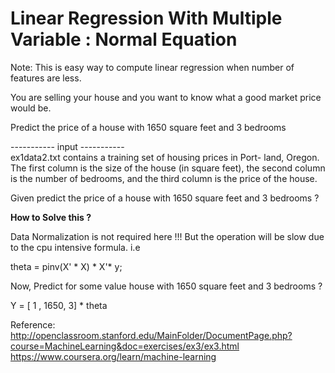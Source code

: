 # Linear Regression With Multiple Variable : Normal Equation

Note: This is easy way to compute linear regression when number of features are less.


You are selling your house and you want to know what a good market price would be.

Predict the price of a house with 1650 square feet and 3 bedrooms

----------- input ----------- <br>
ex1data2.txt contains a training set of housing prices in Port- land, Oregon.
The first column is the size of the house (in square feet), the second column is the number of bedrooms, and the third column is the price of the house.


Given predict the price of a house with 1650 square feet and 3 bedrooms ?


<b>How to Solve this ?</b><br>

Data Normalization is not required here !!! But the operation will be slow due to the cpu intensive formula. i.e<br>

theta = pinv(X' * X) * X'* y;


Now, Predict for some value house with 1650 square feet and 3 bedrooms ?


  Y = [ 1 , 1650, 3] * theta


 Reference:
 http://openclassroom.stanford.edu/MainFolder/DocumentPage.php?course=MachineLearning&doc=exercises/ex3/ex3.html
 https://www.coursera.org/learn/machine-learning